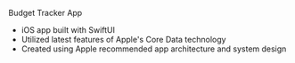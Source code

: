 Budget Tracker App 
- iOS app built with  SwiftUI
- Utilized latest features of Apple's Core Data technology
- Created using Apple recommended app architecture and system design
